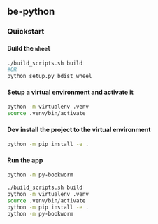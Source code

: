 ## be-python

### Quickstart

#### Build the `wheel`

```sh
./build_scripts.sh build
#OR
python setup.py bdist_wheel
```

#### Setup a virtual environment and activate it

```sh
python -m virtualenv .venv
source .venv/bin/activate
```

#### Dev install the project to the virtual environment

```sh
python -m pip install -e .
```

#### Run the app

```sh
python -m py-bookworm
```



```sh
./build_scripts.sh build
python -m virtualenv .venv
source .venv/bin/activate
python -m pip install -e .
python -m py-bookworm
```


